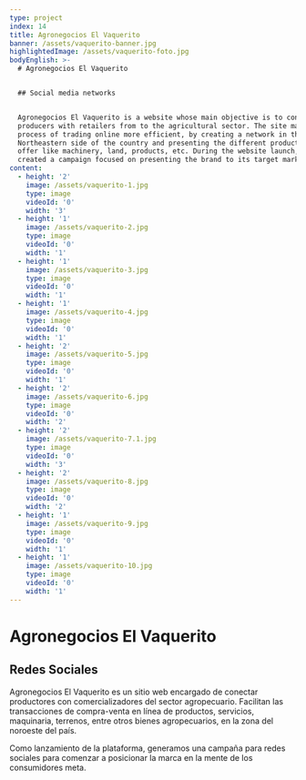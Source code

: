 ```yaml
---
type: project
index: 14
title: Agronegocios El Vaquerito
banner: /assets/vaquerito-banner.jpg
highlightedImage: /assets/vaquerito-foto.jpg
bodyEnglish: >-
  # Agronegocios El Vaquerito


  ## Social media networks


  Agronegocios El Vaquerito is a website whose main objective is to contact
  producers with retailers from to the agricultural sector. The site makes the
  process of trading online more efficient, by creating a network in the
  Northeastern side of the country and presenting the different products they
  offer like machinery, land, products, etc. During the website launch, we
  created a campaign focused on presenting the brand to its target market.
content:
  - height: '2'
    image: /assets/vaquerito-1.jpg
    type: image
    videoId: '0'
    width: '3'
  - height: '1'
    image: /assets/vaquerito-2.jpg
    type: image
    videoId: '0'
    width: '1'
  - height: '1'
    image: /assets/vaquerito-3.jpg
    type: image
    videoId: '0'
    width: '1'
  - height: '1'
    image: /assets/vaquerito-4.jpg
    type: image
    videoId: '0'
    width: '1'
  - height: '2'
    image: /assets/vaquerito-5.jpg
    type: image
    videoId: '0'
    width: '1'
  - height: '2'
    image: /assets/vaquerito-6.jpg
    type: image
    videoId: '0'
    width: '2'
  - height: '2'
    image: /assets/vaquerito-7.1.jpg
    type: image
    videoId: '0'
    width: '3'
  - height: '2'
    image: /assets/vaquerito-8.jpg
    type: image
    videoId: '0'
    width: '2'
  - height: '1'
    image: /assets/vaquerito-9.jpg
    type: image
    videoId: '0'
    width: '1'
  - height: '1'
    image: /assets/vaquerito-10.jpg
    type: image
    videoId: '0'
    width: '1'
---
```

# Agronegocios El Vaquerito

## Redes Sociales

Agronegocios El Vaquerito es un sitio web encargado de conectar productores con comercializadores del sector agropecuario. Facilitan las transacciones de compra-venta en línea de productos, servicios, maquinaria, terrenos, entre otros bienes agropecuarios, en la zona del noroeste del país.

Como lanzamiento de la plataforma, generamos una campaña para redes sociales para comenzar a posicionar la marca en la mente de los consumidores meta.
